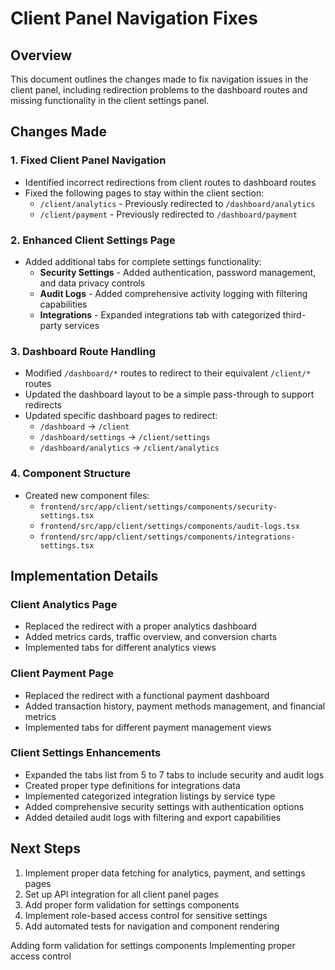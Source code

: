 # Client Panel Navigation Fixes

## Overview
This document outlines the changes made to fix navigation issues in the client panel, including redirection problems to the dashboard routes and missing functionality in the client settings panel.

## Changes Made

### 1. Fixed Client Panel Navigation
- Identified incorrect redirections from client routes to dashboard routes
- Fixed the following pages to stay within the client section:
  - `/client/analytics` - Previously redirected to `/dashboard/analytics`
  - `/client/payment` - Previously redirected to `/dashboard/payment`

### 2. Enhanced Client Settings Page
- Added additional tabs for complete settings functionality:
  - **Security Settings** - Added authentication, password management, and data privacy controls
  - **Audit Logs** - Added comprehensive activity logging with filtering capabilities
  - **Integrations** - Expanded integrations tab with categorized third-party services

### 3. Dashboard Route Handling
- Modified `/dashboard/*` routes to redirect to their equivalent `/client/*` routes
- Updated the dashboard layout to be a simple pass-through to support redirects
- Updated specific dashboard pages to redirect:
  - `/dashboard` → `/client`
  - `/dashboard/settings` → `/client/settings`
  - `/dashboard/analytics` → `/client/analytics`

### 4. Component Structure
- Created new component files:
  - `frontend/src/app/client/settings/components/security-settings.tsx`
  - `frontend/src/app/client/settings/components/audit-logs.tsx`
  - `frontend/src/app/client/settings/components/integrations-settings.tsx`

## Implementation Details

### Client Analytics Page
- Replaced the redirect with a proper analytics dashboard
- Added metrics cards, traffic overview, and conversion charts
- Implemented tabs for different analytics views

### Client Payment Page
- Replaced the redirect with a functional payment dashboard
- Added transaction history, payment methods management, and financial metrics
- Implemented tabs for different payment management views

### Client Settings Enhancements
- Expanded the tabs list from 5 to 7 tabs to include security and audit logs
- Created proper type definitions for integrations data
- Implemented categorized integration listings by service type
- Added comprehensive security settings with authentication options
- Added detailed audit logs with filtering and export capabilities

## Next Steps
1. Implement proper data fetching for analytics, payment, and settings pages
2. Set up API integration for all client panel pages
3. Add proper form validation for settings components
4. Implement role-based access control for sensitive settings
5. Add automated tests for navigation and component rendering 



Adding form validation for settings components
Implementing proper access control